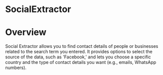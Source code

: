 # SocialExtractor
# Overview
Social Extractor allows you to find contact details of people or businesses related to the search term you entered. It provides options to select the source of the data, such as 'Facebook,' and lets you choose a specific country and the type of contact details you want (e.g., emails, WhatsApp numbers).
